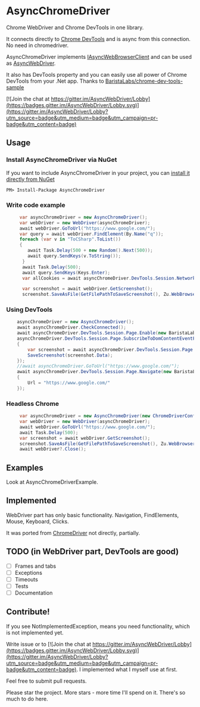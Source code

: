 # AsyncChromeDriver
Chrome WebDriver and Chrome DevTools in one library. 

It connects directly to [Chrome DevTools](https://chromedevtools.github.io/devtools-protocol/) and is async from this connection. No need in chromedriver.

AsyncChromeDriver implements [IAsyncWebBrowserClient](https://github.com/ToCSharp/AsyncWebDriver/blob/master/IAsyncWebBrowserClient/IAsyncWebBrowserClient.cs) and can be used as [AsyncWebDriver](https://github.com/ToCSharp/AsyncWebDriver).

It also has DevTools property and you can easily use all power of Chrome DevTools from your .Net app. Thanks to [BaristaLabs/chrome-dev-tools-sample](https://github.com/BaristaLabs/chrome-dev-tools-sample)

[![Join the chat at https://gitter.im/AsyncWebDriver/Lobby](https://badges.gitter.im/AsyncWebDriver/Lobby.svg)](https://gitter.im/AsyncWebDriver/Lobby?utm_source=badge&utm_medium=badge&utm_campaign=pr-badge&utm_content=badge)

## Usage
### Install AsyncChromeDriver via NuGet

If you want to include AsyncChromeDriver in your project, you can [install it directly from NuGet](https://www.nuget.org/packages/AsyncChromeDriver/)
```
PM> Install-Package AsyncChromeDriver
```
### Write code example
```csharp
     var asyncChromeDriver = new AsyncChromeDriver();
     var webDriver = new WebDriver(asyncChromeDriver);
     await webDriver.GoToUrl("https://www.google.com/");
     var query = await webDriver.FindElement(By.Name("q"));
     foreach (var v in "ToCSharp".ToList())
     {
        await Task.Delay(500 + new Random().Next(500));
        await query.SendKeys(v.ToString());
      }
      await Task.Delay(500);
      await query.SendKeys(Keys.Enter);
      var allCookies = await asyncChromeDriver.DevTools.Session.Network.GetAllCookies(new GetAllCookiesCommand());

      var screenshot = await webDriver.GetScreenshot();
      screenshot.SaveAsFile(GetFilePathToSaveScreenshot(), Zu.WebBrowser.BasicTypes.ScreenshotImageFormat.Png);

```
### Using DevTools
```csharp
    asyncChromeDriver = new AsyncChromeDriver();
    await asyncChromeDriver.CheckConnected();
    await asyncChromeDriver.DevTools.Session.Page.Enable(new BaristaLabs.ChromeDevTools.Runtime.Page.EnableCommand());
    asyncChromeDriver.DevTools.Session.Page.SubscribeToDomContentEventFiredEvent(async (e2) =>
    {
        var screenshot = await asyncChromeDriver.DevTools.Session.Page.CaptureScreenshot(new BaristaLabs.ChromeDevTools.Runtime.Page.CaptureScreenshotCommand());
        SaveScreenshot(screenshot.Data);
    });
    //await asyncChromeDriver.GoToUrl("https://www.google.com/");
    await asyncChromeDriver.DevTools.Session.Page.Navigate(new BaristaLabs.ChromeDevTools.Runtime.Page.NavigateCommand
    {
        Url = "https://www.google.com/"
    });
```
### Headless Chrome
```csharp
     var asyncChromeDriver = new AsyncChromeDriver(new ChromeDriverConfig().SetHeadless().SetWindowSize(width, height));
     var webDriver = new WebDriver(asyncChromeDriver);
     await webDriver.GoToUrl("https://www.google.com/");
     await Task.Delay(500);
     var screenshot = await webDriver.GetScreenshot();
     screenshot.SaveAsFile(GetFilePathToSaveScreenshot(), Zu.WebBrowser.BasicTypes.ScreenshotImageFormat.Png);
     await webDriver?.Close();
```

## Examples
Look at AsyncChromeDriverExample.

## Implemented
WebDriver part has only basic functionality. Navigation, FindElements, Mouse, Keyboard, Clicks.

It was ported from [ChromeDriver](https://cs.chromium.org/chromium/src/chrome/test/chromedriver/README.txt) not directly, 
partially. 

## TODO (in WebDriver part, DevTools are good)
* [ ] Frames and tabs
* [ ] Exceptions
* [ ] Timeouts
* [ ] Tests
* [ ] Documentation

## Contribute!
If you see NotImplementedException, means you need functionality, which is not implemented yet.

Write issue or to [![Join the chat at https://gitter.im/AsyncWebDriver/Lobby](https://badges.gitter.im/AsyncWebDriver/Lobby.svg)](https://gitter.im/AsyncWebDriver/Lobby?utm_source=badge&utm_medium=badge&utm_campaign=pr-badge&utm_content=badge). I implemented what I myself use at first.

Feel free to submit pull requests.

Please star the project. More stars - more time I'll spend on it. There's so much to do here.
